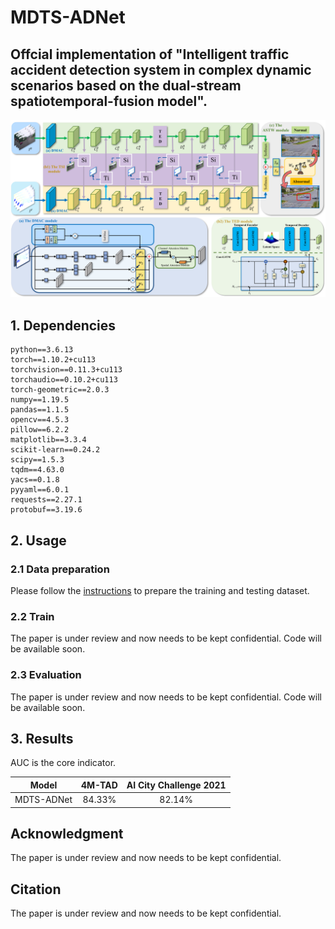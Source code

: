 # MDTS-ADNet
## Offcial implementation of "Intelligent traffic accident detection system in complex dynamic scenarios based on the dual-stream spatiotemporal-fusion model".

![pipeline](./MDTS-ADNet_files/model.png)
## 1. Dependencies
```
python==3.6.13
torch==1.10.2+cu113
torchvision==0.11.3+cu113
torchaudio==0.10.2+cu113
torch-geometric==2.0.3
numpy==1.19.5
pandas==1.1.5
opencv==4.5.3
pillow==6.2.2
matplotlib==3.3.4
scikit-learn==0.24.2
scipy==1.5.3
tqdm==4.63.0
yacs==0.1.8
pyyaml==6.0.1
requests==2.27.1
protobuf==3.19.6
```
## 2. Usage
### 2.1 Data preparation
Please follow the [instructions](./pre_process/readme.md) to prepare the training and testing dataset.

### 2.2 Train
The paper is under review and now needs to be kept confidential.
Code will be available soon.
### 2.3 Evaluation
The paper is under review and now needs to be kept confidential.
Code will be available soon.

## 3. Results
AUC is the core indicator.

|     Model      | 4M-TAD | AI City Challenge 2021 | 
| :------------: | :-------: | :---------: | 
|    MDTS-ADNet    |   84.33%   |    82.14%    | 

## Acknowledgment
The paper is under review and now needs to be kept confidential.

## Citation
The paper is under review and now needs to be kept confidential.
